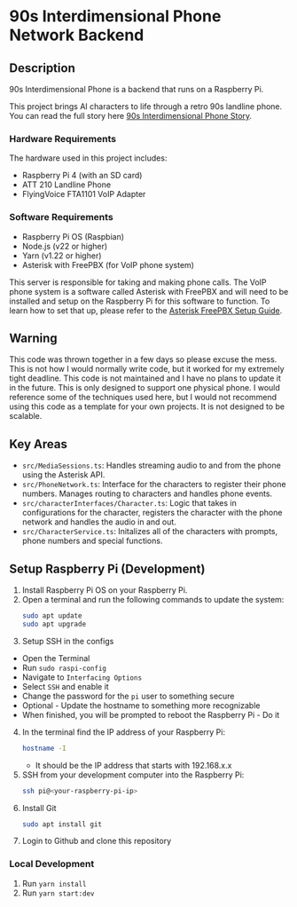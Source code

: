 # 90s Interdimensional Phone Network Backend

## Description

90s Interdimensional Phone is a backend that runs on a Raspberry Pi.

This project brings AI characters to life through a retro 90s landline phone. You can read the full story here [90s Interdimensional Phone Story](https://medium.com/@austinmutschler/how-i-built-an-ai-powered-interdimensional-phone-fda78135172e).


### Hardware Requirements

The hardware used in this project includes:

- Raspberry Pi 4 (with an SD card)
- ATT 210 Landline Phone
- FlyingVoice FTA1101 VoIP Adapter

### Software Requirements
- Raspberry Pi OS (Raspbian)
- Node.js (v22 or higher)
- Yarn (v1.22 or higher)
- Asterisk with FreePBX (for VoIP phone system)

This server is responsible for taking and making phone calls. The VoIP phone system is a software called Asterisk with FreePBX and will need to be installed and setup on the Raspberry Pi for this software to function. To learn how to set that up, please refer to the [Asterisk FreePBX Setup Guide](Raspberry-Pi-Asterisk-FreePBX-Setup.md).

## Warning

This code was thrown together in a few days so please excuse the mess. This is not how I would normally write code, but it worked for my extremely tight deadline. This code is not maintained and I have no plans to update it in the future. This is only designed to support one physical phone. I would reference some of the techniques used here, but I would not recommend using this code as a template for your own projects. It is not designed to be scalable.

## Key Areas
- `src/MediaSessions.ts`: Handles streaming audio to and from the phone using the Asterisk API.
- `src/PhoneNetwork.ts`: Interface for the characters to register their phone numbers. Manages routing to characters and handles phone events.
- `src/characterInterfaces/Character.ts`: Logic that takes in configurations for the character, registers the character with the phone network and handles the audio in and out.
- `src/CharacterService.ts`: Initalizes all of the characters with prompts, phone numbers and special functions.

## Setup Raspberry Pi (Development)
1. Install Raspberry Pi OS on your Raspberry Pi.
2. Open a terminal and run the following commands to update the system:
   ```bash
   sudo apt update
   sudo apt upgrade
   ```
3. Setup SSH in the configs
  - Open the Terminal
  - Run `sudo raspi-config`
  - Navigate to `Interfacing Options`
  - Select `SSH` and enable it
  - Change the password for the `pi` user to something secure
  - Optional - Update the hostname to something more recognizable
  - When finished, you will be prompted to reboot the Raspberry Pi - Do it
4. In the terminal find the IP address of your Raspberry Pi:
   ```bash
   hostname -I
   ```
   - It should be the IP address that starts with 192.168.x.x
5. SSH from your development computer into the Raspberry Pi:
   ```bash
   ssh pi@<your-raspberry-pi-ip>
   ```
6. Install Git
   ```bash
   sudo apt install git
   ```
7. Login to Github and clone this repository

### Local Development
1. Run `yarn install`
2. Run `yarn start:dev`
